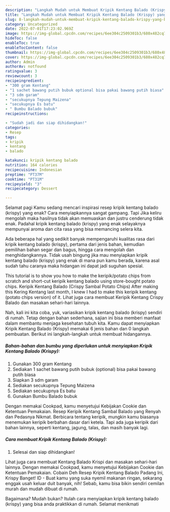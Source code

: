 ```yaml
---
description: "Langkah Mudah untuk Membuat Kripik Kentang Balado (Krispy) yang Bikin Ngiler"
title: "Langkah Mudah untuk Membuat Kripik Kentang Balado (Krispy) yang Bikin Ngiler"
slug: 8-langkah-mudah-untuk-membuat-kripik-kentang-balado-krispy-yang-bikin-ngiler
category: Uncategorized
date: 2022-07-01T17:23:02.969Z
image: https://img-global.cpcdn.com/recipes/6ee304c2509301b3/680x482cq70/kripik-kentang-balado-krispy-foto-resep-utama.jpg
hideToc: false
enableToc: true
enableTocContent: false
thumbnail: https://img-global.cpcdn.com/recipes/6ee304c2509301b3/680x482cq70/kripik-kentang-balado-krispy-foto-resep-utama.jpg
cover: https://img-global.cpcdn.com/recipes/6ee304c2509301b3/680x482cq70/kripik-kentang-balado-krispy-foto-resep-utama.jpg
author: Admin
authorAv: notfound
ratingvalue: 3
reviewcount: 3
recipeingredient:
- "300 gram Kentang"
- "1 sachet bawang putih bubuk optional bisa pakai bawang putih biasa"
- "3 sdm garam"
- "secukupnya Tepung Maizena"
- "secukupnya Es batu"
- " Bumbu Balado bubuk"
recipeinstructions:

- "Sudah jadi dan siap dihidangkan!"
categories:
- Resep
tags:
- kripik
- kentang
- balado

katakunci: kripik kentang balado 
nutrition: 164 calories
recipecuisine: Indonesian
preptime: "PT37M"
cooktime: "PT31M"
recipeyield: "3"
recipecategory: Dessert

---
```



Selamat pagi Kamu sedang mencari inspirasi resep kripik kentang balado (krispy) yang enak? Cara menyiapkannya sangat gampang. Tapi Jika keliru mengolah maka hasilnya tidak akan memuaskan dan justru cenderung tidak enak. Padahal kripik kentang balado (krispy) yang enak selayaknya mempunyai aroma dan cita rasa yang bisa memancing selera kita.


Ada beberapa hal yang sedikit banyak mempengaruhi kualitas rasa dari kripik kentang balado (krispy), pertama dari jenis bahan, kemudian pemilihan bahan segar dan bagus, hingga cara mengolah dan menghidangkannya. Tidak usah bingung jika mau menyiapkan kripik kentang balado (krispy) yang enak di mana pun kamu berada, karena asal sudah tahu caranya maka hidangan ini dapat jadi suguhan spesial.

This tutorial is to show you how to make the keripik/potato chips from scratch and short-cut keripik kentang balado using store-bought potato chips. Keripik Kentang Balado (Crispy Sambal Potato Chips) After making this Kering Kentang last month, I knew I had to make this keripik kentang (potato chips version) of it. Lihat juga cara membuat Keripik Kentang Crispy Balado dan masakan sehari-hari lainnya.


Nah, kali ini kita coba, yuk, variasikan kripik kentang balado (krispy) sendiri di rumah. Tetap dengan bahan sederhana, sajian ini bisa memberi manfaat dalam membantu menjaga kesehatan tubuh kita. Kamu dapat menyiapkan Kripik Kentang Balado (Krispy) memakai 6 jenis bahan dan 0 langkah pembuatan. Berikut ini langkah-langkah untuk membuat hidangannya.

<!--inarticleads1-->

##### Bahan-bahan dan bumbu yang diperlukan untuk menyiapkan Kripik Kentang Balado (Krispy):

1. Gunakan 300 gram Kentang
1. Sediakan 1 sachet bawang putih bubuk (optional) bisa pakai bawang putih biasa
1. Siapkan 3 sdm garam
1. Sediakan secukupnya Tepung Maizena
1. Sediakan secukupnya Es batu
1. Gunakan  Bumbu Balado bubuk


Dengan memakai Cookpad, kamu menyetujui Kebijakan Cookie dan Ketentuan Pemakaian. Resep Keripik Kentang Sambal Balado yang Renyah dan Pedasnya Nikmat. Berbicara tentang keripik, mungkin kamu biasanya menemukan keripik berbahan dasar dari ketela. Tapi ada juga keripik dari bahan lainnya, seperti kentang, jagung, talas, dan masih banyak lagi. 

<!--inarticleads2-->

##### Cara membuat Kripik Kentang Balado (Krispy):


1. Selesai dan siap dihidangkan!

Lihat juga cara membuat Kentang Balado Krispi dan masakan sehari-hari lainnya. Dengan memakai Cookpad, kamu menyetujui Kebijakan Cookie dan Ketentuan Pemakaian. Cobain Deh Resep Kripik Kentang Balado Padang Ini, Krispy Banget! ID - Buat kamu yang suka nyemil makanan ringan, sekarang enggak usah keluar duit banyak, nih! Sebab, kamu bisa bikin sendiri cemilan murah dan mudah dibuat di rumah. 

Bagaimana? Mudah bukan? Itulah cara menyiapkan kripik kentang balado (krispy) yang bisa anda praktikkan di rumah. Selamat menikmati
